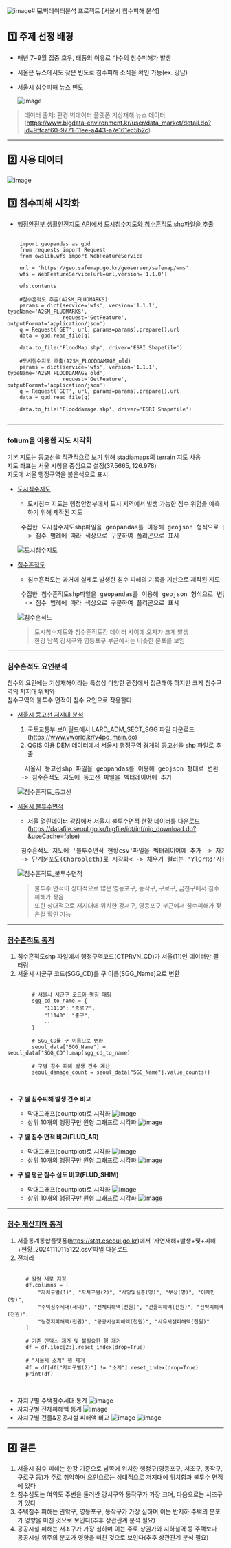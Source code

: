 ![image](https://github.com/user-attachments/assets/f79a0e21-6f61-4a97-b0ae-72f5dce723a3)# 💻빅데이터분석 프로젝트 [서울시 침수피해 분석]

## 1️⃣ 주제 선정 배경
- 매년 7~9월 집중 호우, 태풍의 이유로 다수의 침수피해가 발생
- 서울은 뉴스에서도 잦은 빈도로 침수피해 소식을 확인 가능(ex. 강남)
- [서울시 침수피해 뉴스 빈도](https://github.com/SolarHO/FloodDamage_BigData/blob/main/%ED%99%8D%EC%88%98%ED%94%BC%ED%95%B4_%EB%89%B4%EC%8A%A4_%EB%B9%88%EB%8F%84_%EB%B6%84%EC%84%9D.ipynb)
  
  ![image](https://github.com/user-attachments/assets/bfeb1bcc-c7f6-449d-a884-264b92db0775)

> 데이터 출처: 환경 빅데이터 플랫폼 기상재해 뉴스 데이터<br>(https://www.bigdata-environment.kr/user/data_market/detail.do?id=9ffcaf60-9771-11ee-a443-a7e161ec5b2c)

<hr>

## 2️⃣ 사용 데이터
![image](https://github.com/user-attachments/assets/9fec278c-be6a-43d1-8d1f-319b0f94414e)


## 3️⃣ 침수피해 시각화

- [행정안전부 생활안전지도 API에서 도시침수지도와 침수흔적도 shp파일을 추출](https://github.com/SolarHO/FloodDamage_BigData/blob/main/%EB%8F%84%EC%8B%9C%EC%B9%A8%EC%88%98%EC%A7%80%EB%8F%84%2C_%EC%B9%A8%EC%88%98%ED%9D%94%EC%A0%81%EB%8F%84_%EB%8D%B0%EC%9D%B4%ED%84%B0_%EC%B6%94%EC%B6%9C.ipynb)
<pre>
  <code>
    import geopandas as gpd
    from requests import Request
    from owslib.wfs import WebFeatureService
    
    url = 'https://geo.safemap.go.kr/geoserver/safemap/wms'
    wfs = WebFeatureService(url=url,version='1.1.0')
    
    wfs.contents
    
    #침수흔적도 추출(A2SM_FLUDMARKS)
    params = dict(service='wfs', version='1.1.1', typeName='A2SM_FLUDMARKS',
                  request='GetFeature', outputFormat='application/json')
    q = Request('GET', url, params=params).prepare().url
    data = gpd.read_file(q)
    
    data.to_file('FloodMap.shp', driver='ESRI Shapefile')
    
    #도시침수지도 추출(A2SM_FLOODDAMAGE_old)
    params = dict(service='wfs', version='1.1.1', typeName='A2SM_FLOODDAMAGE_old',
                  request='GetFeature', outputFormat='application/json')
    q = Request('GET', url, params=params).prepare().url
    data = gpd.read_file(q)
    
    data.to_file('Flooddamage.shp', driver='ESRI Shapefile')
  </code>
</pre>

<hr>

### folium을 이용한 지도 시각화
  기본 지도는 등고선을 직관적으로 보기 위해 stadiamaps의 terrain 지도 사용<br>
  지도 좌표는 서울 시청을 중심으로 설정(37.5665, 126.978)<br>
  지도에 서울 행정구역을 붉은색으로 표시
  
- [도시침수지도](https://github.com/SolarHO/FloodDamage_BigData/tree/main/%EB%8F%84%EC%8B%9C%EC%B9%A8%EC%88%98%EC%A7%80%EB%8F%84)
    - 도시침수 지도는 행정안전부에서 도시 지역에서 발생 가능한 침수 위험을 예측하기 위해 제작된 지도
  <pre> 수집한 도시침수지도shp파일을 geopandas를 이용해 geojson 형식으로 변환 -> geojson파일을 folium을 이용해 지도에 시각화
    -> 침수 범례에 따라 색상으로 구분하여 폴리곤으로 표시
  </pre>
  ![도시침수지도](https://github.com/user-attachments/assets/99016e22-ff16-43c0-85c6-30c430a07d31)
- [침수흔적도](https://github.com/SolarHO/FloodDamage_BigData/tree/main/%EC%B9%A8%EC%88%98%ED%9D%94%EC%A0%81%EB%8F%84)
    - 침수흔적도는 과거에 실제로 발생한 침수 피해의 기록을 기반으로 제작된 지도
  <pre> 수집한 침수흔적도shp파일을 geopandas를 이용해 geojson 형식으로 변환 -> geojson파일을 folium을 이용해 지도에 시각화
    -> 침수 범례에 따라 색상으로 구분하여 폴리곤으로 표시
  </pre>
  ![침수흔적도](https://github.com/user-attachments/assets/855e502c-a7e5-4200-a147-01418c3b0cb0)

  > 도시침수지도와 침수흔적도간 데이터 사이에 오차가 크게 발생  
  > 한강 남쪽 강서구와 영등포구 부근에서는 비슷한 분포를 보임

<hr>

### 침수흔적도 요인분석
  침수의 요인에는 기상재해이라는 특성상 다양한 관점에서 접근해야 하지만 크게 침수구역의 저지대 위치와<br>
  침수구역의 불투수 면적이 침수 요인으로 작용한다.
- [서울시 등고선 저지대 분석](https://github.com/SolarHO/FloodDamage_BigData/tree/main/%EC%B9%A8%EC%88%98%ED%9D%94%EC%A0%81%EB%8F%84)
    1. 국토교통부 브이월드에서 LARD_ADM_SECT_SGG 파일 다운로드 (https://www.vworld.kr/v4po_main.do)
    2. QGIS 이용 DEM 데이터에서 서울시 행정구역 경계의 등고선을 shp 파일로 추출
  <pre>  서울시 등고선shp 파일을 geopandas를 이용해 geojson 형태로 변환<br> -> 침수흔적도 지도에 등고선 파일을 벡터레이어에 추가
  </pre>
  ![침수흔적도_등고선](https://github.com/user-attachments/assets/03fd1f78-c16c-4a79-a794-3ee78595db2a)
- [서울시 불투수면적](https://github.com/SolarHO/FloodDamage_BigData/tree/main/%EC%B9%A8%EC%88%98%ED%9D%94%EC%A0%81%EB%8F%84)
    - 서울 열린데이터 광장에서 서울시 불투수면적 현황 데이터를 다운로드(https://datafile.seoul.go.kr/bigfile/iot/inf/nio_download.do?&useCache=false)
  <pre> 침수흔적도 지도에 '불투수면적 현황csv'파일을 벡터레이어에 추가 -> 자치구별 퍼센트율 사용<br> -> 단계분포도(Choropleth)로 시각화< -> 채우기 컬러는 'YlOrRd'사용
  </pre>
  ![침수흔적도_불투수면적](https://github.com/user-attachments/assets/da2d5608-ab1a-4a20-82b0-dca9bdfbe278)

  >불투수 면적이 상대적으로 많은 영등포구, 동작구, 구로구, 금천구에서 침수피해가 잦음  
  >또한 상대적으로 저지대에 위치한 강서구, 영등포구 부근에서 침수피해가 잦은걸 확인 가능

<hr>

### [침수흔적도 통계](https://github.com/SolarHO/FloodDamage_BigData/blob/main/%EC%B9%A8%EC%88%98%ED%9D%94%EC%A0%81%EB%8F%84/%EC%B9%A8%EC%88%98%ED%9D%94%EC%A0%81%EB%8F%84_%ED%86%B5%EA%B3%84.ipynb)
  1. 침수흔적도shp 파일에서 행정구역코드(CTPRVN_CD)가 서울(11)인 데이터만 필터링
  2. 서울시 시군구 코드(SGG_CD)를 구 이름(SGG_Name)으로 변환
  <pre>
    <code>
        # 서울시 시군구 코드와 명칭 매핑
        sgg_cd_to_name = {
            "11110": "종로구",
            "11140": "중구",
            ...
        }
        
        # SGG_CD를 구 이름으로 변환
        seoul_data["SGG_Name"] = seoul_data["SGG_CD"].map(sgg_cd_to_name)
        
        # 구별 침수 피해 발생 건수 계산
        seoul_damage_count = seoul_data["SGG_Name"].value_counts()
    </code>
  </pre>
  - __구 별 침수피해 발생 건수 비교__
    - 막대그래프(countplot)로 시각화
    ![image](https://github.com/user-attachments/assets/2a552f3b-94c5-404d-89d9-d1b98f7374cc)
    - 상위 10개의 행정구만 원형 그래프로 시각화
    ![image](https://github.com/user-attachments/assets/6f559e2f-f6eb-4bb4-bec1-d042a1cea9e2)

  - __구 별 침수 면적 비교(FLUD_AR)__
    - 막대그래프(countplot)로 시각화
    ![image](https://github.com/user-attachments/assets/00ae501b-f006-4778-866e-dfc16c23e65c)
    - 상위 10개의 행정구만 원형 그래프로 시각화
    ![image](https://github.com/user-attachments/assets/0fb3b705-c595-4ca8-8379-92ab3a3bb8a8)

  - __구 별 평균 침수 심도 비교(FLUD_SHIM)__
    - 막대그래프(countplot)로 시각화
    ![image](https://github.com/user-attachments/assets/20ac1894-434d-4f15-b3a5-564b1cbccc9d)
    - 상위 10개의 행정구만 원형 그래프로 시각화
    ![image](https://github.com/user-attachments/assets/245f9d7a-5aa6-4e0e-8a21-803fc27c3116)

<hr>

### [침수 재산피해 통계](https://github.com/SolarHO/FloodDamage_BigData/blob/main/%EC%84%9C%EC%9A%B8%EC%8B%9C_%EC%B9%A8%EC%88%98_%EC%9E%AC%EC%82%B0%ED%94%BC%ED%95%B4_%ED%86%B5%EA%B3%84.ipynb)
  1. 서울통계통합플랫폼(https://stat.eseoul.go.kr)에서 '자연재해+발생+및+피해+현황_20241110115122.csv'파일 다운로드
  2. 전처리
  <pre>
    <code>
      # 칼럼 새로 지정
      df.columns = [
          "자치구별(1)", "자치구별(2)", "사망및실종(명)", "부상(명)", "이재민(명)",
          "주택침수세대(세대)", "전체피해액(천원)", "건물피해액(천원)", "선박피해액(천원)",
          "농경지피해액(천원)", "공공시설피해액(천원)", "사유시설피해액(천원)"
      ]
      
      # 기존 인덱스 제거 및 불필요한 행 제거
      df = df.iloc[2:].reset_index(drop=True)
      
      # "서울시 소계" 행 제거
      df = df[df["자치구별(2)"] != "소계"].reset_index(drop=True)
      print(df)
    </code>
  </pre>
  - 자치구별 주택침수세대 통계
    ![image](https://github.com/user-attachments/assets/92058a5c-e8ac-471a-9470-0e17a0e0ab3c)
  - 자치구별 전체피해액 통계
    ![image](https://github.com/user-attachments/assets/17027a36-7b04-48f5-ab12-c2acfed46f7b)
  - 자치구별 건물&공공시설 피해액 비교
    ![image](https://github.com/user-attachments/assets/c40f15f3-aaab-406d-a9e4-7710be6cce16)
    ![image](https://github.com/user-attachments/assets/f74af704-2528-4b88-94e8-873bd2cac488)

<hr>

## 4️⃣ 결론
  1. 서울시 침수 피해는 한강 기준으로 남쪽에 위치한 행정구(영등포구, 서초구, 동작구, 구로구 등)가 주로 취약하며
     요인으로는 상대적으로 저지대에 위치함과 불투수 면적에 있다
  2. 침수심도는 여의도 주변을 둘러싼 강서구와 동작구가 가장 크며, 다음으로는 서초구가 있다
  3. 주택침수 피해는 관악구, 영등포구, 동작구가 가장 심하며 이는 반지하 주택의 분포가 영향을 미친 것으로 보인다(추후 상관관계 분석 필요)
  4. 공공시설 피해는 서초구가 가장 심하며 이는 주로 상권가와 지하철역 등 주택보다 공공시설 위주의 분포가 영향을 미친 것으로 보인다(추후 상관관계 분석 필요)

